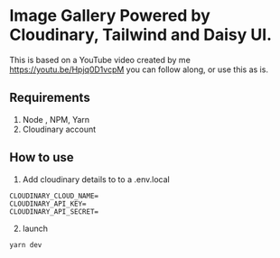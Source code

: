 # Image Gallery Powered by Cloudinary, Tailwind and Daisy UI.

This is based on a YouTube video created by me https://youtu.be/Hpjq0D1vcpM you can follow along, or use this as is.

## Requirements

1. Node , NPM, Yarn
2. Cloudinary account
## How to use 

1. Add cloudinary details to to a .env.local

```
CLOUDINARY_CLOUD_NAME=
CLOUDINARY_API_KEY=
CLOUDINARY_API_SECRET=
```
2. launch
```bash
yarn dev
```
